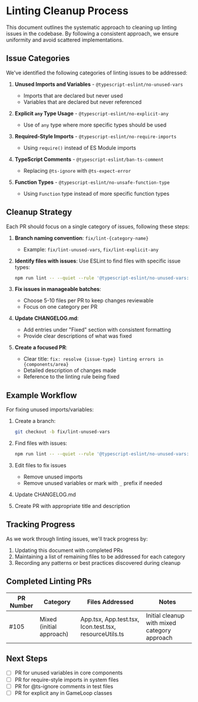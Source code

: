 # Linting Cleanup Process

This document outlines the systematic approach to cleaning up linting issues in the codebase. By following a consistent approach, we ensure uniformity and avoid scattered implementations.

## Issue Categories

We've identified the following categories of linting issues to be addressed:

1. **Unused Imports and Variables** - `@typescript-eslint/no-unused-vars`
   - Imports that are declared but never used
   - Variables that are declared but never referenced
   
2. **Explicit `any` Type Usage** - `@typescript-eslint/no-explicit-any`
   - Use of `any` type where more specific types should be used
   
3. **Required-Style Imports** - `@typescript-eslint/no-require-imports`
   - Using `require()` instead of ES Module imports

4. **TypeScript Comments** - `@typescript-eslint/ban-ts-comment`
   - Replacing `@ts-ignore` with `@ts-expect-error`
   
5. **Function Types** - `@typescript-eslint/no-unsafe-function-type`
   - Using `Function` type instead of more specific function types

## Cleanup Strategy

Each PR should focus on a single category of issues, following these steps:

1. **Branch naming convention**: `fix/lint-{category-name}`
   - Example: `fix/lint-unused-vars`, `fix/lint-explicit-any`

2. **Identify files with issues**: Use ESLint to find files with specific issue types:
   ```bash
   npm run lint -- --quiet --rule '@typescript-eslint/no-unused-vars: error' --rule '@typescript-eslint/{other-rules}: off'
   ```

3. **Fix issues in manageable batches**: 
   - Choose 5-10 files per PR to keep changes reviewable
   - Focus on one category per PR

4. **Update CHANGELOG.md**:
   - Add entries under "Fixed" section with consistent formatting
   - Provide clear descriptions of what was fixed

5. **Create a focused PR**:
   - Clear title: `fix: resolve {issue-type} linting errors in {components/area}`
   - Detailed description of changes made
   - Reference to the linting rule being fixed

## Example Workflow

For fixing unused imports/variables:

1. Create a branch:
   ```bash
   git checkout -b fix/lint-unused-vars
   ```

2. Find files with issues:
   ```bash
   npm run lint -- --quiet --rule '@typescript-eslint/no-unused-vars: error' --rule '@typescript-eslint/no-explicit-any: off' --rule '@typescript-eslint/no-require-imports: off'
   ```

3. Edit files to fix issues
   - Remove unused imports
   - Remove unused variables or mark with `_` prefix if needed

4. Update CHANGELOG.md

5. Create PR with appropriate title and description

## Tracking Progress

As we work through linting issues, we'll track progress by:

1. Updating this document with completed PRs
2. Maintaining a list of remaining files to be addressed for each category
3. Recording any patterns or best practices discovered during cleanup

## Completed Linting PRs

| PR Number | Category | Files Addressed | Notes |
|-----------|----------|-----------------|-------|
| #105 | Mixed (initial approach) | App.tsx, App.test.tsx, Icon.test.tsx, resourceUtils.ts | Initial cleanup with mixed category approach |

## Next Steps

- [ ] PR for unused variables in core components
- [ ] PR for require-style imports in system files
- [ ] PR for @ts-ignore comments in test files
- [ ] PR for explicit any in GameLoop classes